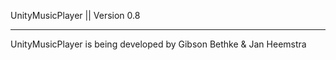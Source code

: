 UnityMusicPlayer || Version 0.8
--- -

UnityMusicPlayer is being developed by
Gibson Bethke & Jan Heemstra
